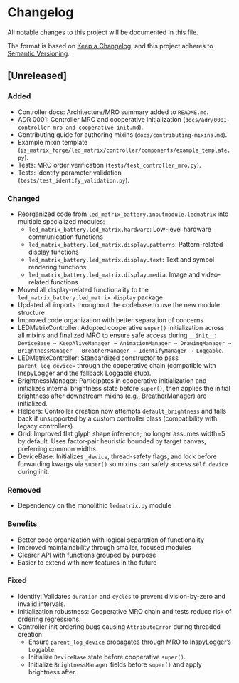 # Changelog

All notable changes to this project will be documented in this file.

The format is based on [Keep a Changelog](https://keepachangelog.com/en/1.0.0/),
and this project adheres to [Semantic Versioning](https://semver.org/spec/v2.0.0.html).

## [Unreleased]

### Added
- Controller docs: Architecture/MRO summary added to `README.md`.
- ADR 0001: Controller MRO and cooperative initialization (`docs/adr/0001-controller-mro-and-cooperative-init.md`).
- Contributing guide for authoring mixins (`docs/contributing-mixins.md`).
- Example mixin template (`is_matrix_forge/led_matrix/controller/components/example_template.py`).
- Tests: MRO order verification (`tests/test_controller_mro.py`).
- Tests: Identify parameter validation (`tests/test_identify_validation.py`).

### Changed
- Reorganized code from `led_matrix_battery.inputmodule.ledmatrix` into multiple specialized modules:
  - `led_matrix_battery.led_matrix.hardware`: Low-level hardware communication functions
  - `led_matrix_battery.led_matrix.display.patterns`: Pattern-related display functions
  - `led_matrix_battery.led_matrix.display.text`: Text and symbol rendering functions
  - `led_matrix_battery.led_matrix.display.media`: Image and video-related functions
- Moved all display-related functionality to the `led_matrix_battery.led_matrix.display` package
- Updated all imports throughout the codebase to use the new module structure
- Improved code organization with better separation of concerns
- LEDMatrixController: Adopted cooperative `super()` initialization across all mixins and
  finalized MRO to ensure safe access during `__init__`:
  `DeviceBase → KeepAliveManager → AnimationManager → DrawingManager → BrightnessManager → BreatherManager → IdentifyManager → Loggable`.
- LEDMatrixController: Standardized constructor to pass `parent_log_device=` through the cooperative chain
  (compatible with InspyLogger and the fallback Loggable stub).
- BrightnessManager: Participates in cooperative initialization and initializes internal
  brightness state before `super()`, then applies the initial brightness after downstream
  mixins (e.g., BreatherManager) are initialized.
- Helpers: Controller creation now attempts `default_brightness` and falls back if unsupported
  by a custom controller class (compatibility with legacy controllers).
- Grid: Improved flat glyph shape inference; no longer assumes width=5 by default. Uses
  factor-pair heuristic bounded by target canvas, preferring common widths.
- DeviceBase: Initializes `_device`, thread-safety flags, and lock before forwarding kwargs
  via `super()` so mixins can safely access `self.device` during init.

### Removed
- Dependency on the monolithic `ledmatrix.py` module

### Benefits
- Better code organization with logical separation of functionality
- Improved maintainability through smaller, focused modules
- Clearer API with functions grouped by purpose
- Easier to extend with new features in the future

### Fixed
- Identify: Validates `duration` and `cycles` to prevent division-by-zero and invalid intervals.
- Initialization robustness: Cooperative MRO chain and tests reduce risk of ordering regressions.
 - Controller init ordering bugs causing `AttributeError` during threaded creation:
   - Ensure `parent_log_device` propagates through MRO to InspyLogger’s `Loggable`.
   - Initialize `DeviceBase` state before cooperative `super()`.
   - Initialize `BrightnessManager` fields before `super()` and apply brightness after.
